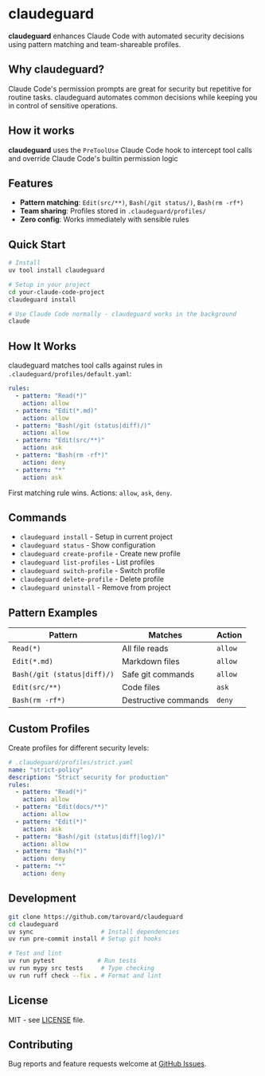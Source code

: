 # claudeguard

**claudeguard** enhances Claude Code with automated security decisions using pattern matching and team-shareable profiles.

## Why claudeguard?

Claude Code's permission prompts are great for security but repetitive for routine tasks. claudeguard automates common decisions while keeping you in control of sensitive operations.

## How it works

**claudeguard** uses the `PreToolUse` Claude Code hook to intercept tool calls and override Claude Code's builtin permission logic

## Features

- **Pattern matching**: `Edit(src/**)`, `Bash(/git status/)`, `Bash(rm -rf*)`
- **Team sharing**: Profiles stored in `.claudeguard/profiles/`
- **Zero config**: Works immediately with sensible rules

## Quick Start

```bash
# Install
uv tool install claudeguard

# Setup in your project
cd your-claude-code-project
claudeguard install

# Use Claude Code normally - claudeguard works in the background
claude
```

## How It Works

claudeguard matches tool calls against rules in `.claudeguard/profiles/default.yaml`:

```yaml
rules:
  - pattern: "Read(*)"
    action: allow
  - pattern: "Edit(*.md)"
    action: allow
  - pattern: "Bash(/git (status|diff)/)"
    action: allow
  - pattern: "Edit(src/**)"
    action: ask
  - pattern: "Bash(rm -rf*)"
    action: deny
  - pattern: "*"
    action: ask
```

First matching rule wins. Actions: `allow`, `ask`, `deny`.

## Commands

- `claudeguard install` - Setup in current project
- `claudeguard status` - Show configuration
- `claudeguard create-profile` - Create new profile
- `claudeguard list-profiles` - List profiles
- `claudeguard switch-profile` - Switch profile
- `claudeguard delete-profile` - Delete profile
- `claudeguard uninstall` - Remove from project

## Pattern Examples

| Pattern | Matches | Action |
|---------|---------|--------|
| `Read(*)` | All file reads | `allow` |
| `Edit(*.md)` | Markdown files | `allow` |
| `Bash(/git (status\|diff)/)` | Safe git commands | `allow` |
| `Edit(src/**)` | Code files | `ask` |
| `Bash(rm -rf*)` | Destructive commands | `deny` |

## Custom Profiles

Create profiles for different security levels:

```yaml
# .claudeguard/profiles/strict.yaml
name: "strict-policy"
description: "Strict security for production"
rules:
  - pattern: "Read(*)"
    action: allow
  - pattern: "Edit(docs/**)"
    action: allow
  - pattern: "Edit(*)"
    action: ask
  - pattern: "Bash(/git (status|diff|log)/)"
    action: allow
  - pattern: "Bash(*)"
    action: deny
  - pattern: "*"
    action: deny
```

## Development

```bash
git clone https://github.com/tarovard/claudeguard
cd claudeguard
uv sync                   # Install dependencies
uv run pre-commit install # Setup git hooks

# Test and lint
uv run pytest            # Run tests
uv run mypy src tests     # Type checking
uv run ruff check --fix . # Format and lint
```

## License

MIT - see [LICENSE](LICENSE) file.

## Contributing

Bug reports and feature requests welcome at [GitHub Issues](https://github.com/tarovard/claudeguard/issues).
